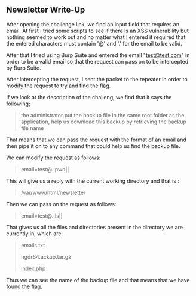 ## Newsletter Write-Up

After opening the challenge link, we find an input field that requires an email.
At first I tried some scripts to see if there is an XSS vulnerability but nothing seemed to work out and no matter what I entered it required that the entered characters must contain '@' and '.' for the email to be valid.

After that I tried using Burp Suite and entered the email "test@test.com" in order to be a valid email so that the request can pass on to be intercepted by Burp Suite.

After intercepting the request, I sent the packet to the repeater in order to modify the request to try and find the flag.

If we look at the description of the challeng, we find that it says the following;

> the administrator put the backup file in the same root folder as the application, help us download this backup by retrieving the backup file name

That means that we can pass the request with the format of an email and then pipe it on to any command that could help us find the backup file.

We can modify the request as follows:

> email=test@.|pwd|| 

This will give us a reply with the current working directory and that is :

> /var/www/html/newsletter

Then we can pass on the request as follows:

>  email=test@.|ls|| 

That gives us all the files and directories present in the directory we are currently in, which are:

> emails.txt
> 
> hgdr64.ackup.tar.gz
> 
> index.php

Thus we can see the name of the backup file and that means that we have found the flag.
